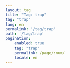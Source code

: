 ```yaml
---
layout: tag
title: "Tag: trap"
tag: "trap"
lang: en
permalink: '/tag/trap'
path: '/tag/trap'
pagination:
    enabled: true
    tag: "trap"
    permalink: /page/:num/
    locale: en
---
```

